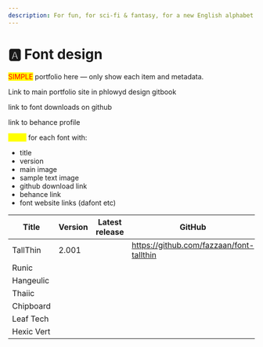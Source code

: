 ```yaml
---
description: For fun, for sci-fi & fantasy, for a new English alphabet.
---
```


# 🅰️ Font design

<mark style="color:red;">SIMPLE</mark> portfolio here — only show each item and metadata.&#x20;

Link to main portfolio site in phlowyd design gitbook

link to font downloads on github

link to behance profile

<mark style="color:yellow;">cards</mark> for each font with:

* title&#x20;
* version
* main image
* sample text image
* github download link
* behance link
* font website links (dafont etc)

<table data-view="cards"><thead><tr><th>Title</th><th>Version</th><th>Latest release</th><th data-type="content-ref">GitHub</th><th data-type="content-ref">Behance</th><th data-type="content-ref">Font sites</th><th>Inception</th></tr></thead><tbody><tr><td>TallThin</td><td>2.001</td><td></td><td><a href="https://github.com/fazzaan/font-tallthin">https://github.com/fazzaan/font-tallthin</a></td><td></td><td></td><td>December 2025</td></tr><tr><td>Runic</td><td></td><td></td><td></td><td></td><td></td><td></td></tr><tr><td>Hangeulic</td><td></td><td></td><td></td><td></td><td></td><td></td></tr><tr><td>Thaiic</td><td></td><td></td><td></td><td></td><td></td><td></td></tr><tr><td>Chipboard</td><td></td><td></td><td></td><td></td><td></td><td></td></tr><tr><td>Leaf Tech</td><td></td><td></td><td></td><td></td><td></td><td></td></tr><tr><td>Hexic Vert</td><td></td><td></td><td></td><td></td><td></td><td></td></tr></tbody></table>

